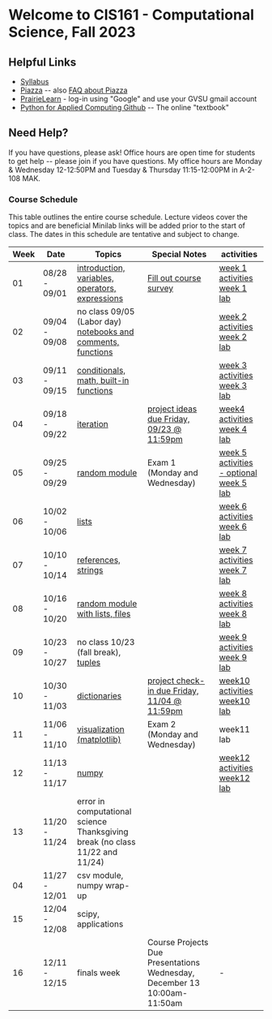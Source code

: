 # Welcome to CIS161 - Computational Science, Fall 2023

## Helpful Links

- [Syllabus](syllabus.md)
- [Piazza](https://piazza.com/gvsu/fall2023/cis161) -- also [FAQ about Piazza](piazza-faq.md)
- [PrairieLearn](https://us.prairielearn.com/pl/course_instance/137200) - log-in
  using "Google" and use your GVSU gmail account
- [Python for Applied Computing Github](https://github.com/dickinson0718/python-for-applied-computing) -- The online "textbook"

## Need Help?

If you have questions, please ask! Office hours are open time for students
to get help -- please join if you have questions. My office hours are Monday & Wednesday 12-12:50PM and Tuesday & Thursday 11:15-12:00PM in A-2-108 MAK.

### Course Schedule

This table outlines the entire course schedule. Lecture videos cover the topics and are beneficial
Minilab links will be added prior to the start of class. The dates in this
schedule are tentative and subject to change.

| Week | Date          | Topics                                                                                                                                         | Special Notes                                                                                                             | activities                                                                                                                                                                                             |
| ---- | ------------- | ---------------------------------------------------------------------------------------------------------------------------------------------- | ------------------------------------------------------------------------------------------------------------------------- | ------------------------------------------------------------------------------------------------------------------------------------------------------------------------------------------------------ |
| 01   | 08/28 - 09/01 | [introduction, variables, operators, expressions](https://us.prairielearn.com/pl/course_instance/137200/assessment/2352463)                    | [Fill out course survey](https://forms.gle/vPzWBzQeoZ9FuxDNA)                                                             | [week 1 activities](https://www.prairielearn.org/pl/course_instance/129545/assessment/2322057) <br> [week 1 lab](https://www.prairielearn.org/pl/course_instance/129545/assessment/2322060)            |
| 02   | 09/04 - 09/08 | no class 09/05 (Labor day) <br> [notebooks and comments, functions](https://www.prairielearn.org/pl/course_instance/129545/assessment/2322064) |                                                                                                                           | [week 2 activities](https://www.prairielearn.org/pl/course_instance/129545/assessment/2322058) <br> [week 2 lab](https://www.prairielearn.org/pl/course_instance/129545/assessment/2322061)            |
| 03   | 09/11 - 09/15 | [conditionals, math, built-in functions](https://www.prairielearn.org/pl/course_instance/129545/assessment/2322065)                            |                                                                                                                           | [week 3 activities](https://www.prairielearn.org/pl/course_instance/129545/assessment/2322059) <br> [week 3 lab](https://www.prairielearn.org/pl/course_instance/129545/assessment/2322062)            |
| 04   | 09/18 - 09/22 | [iteration](https://www.prairielearn.org/pl/course_instance/129545/assessment/2322347)                                                         | [project ideas due Friday, 09/23 @ 11:59pm](https://www.prairielearn.org/pl/course_instance/129545/assessment/2322517)    | [week4 activities](https://www.prairielearn.org/pl/course_instance/129545/assessment/2322346) <br> [week 4 lab](https://www.prairielearn.org/pl/course_instance/129545/assessment/2322668)             |
| 05   | 09/25 - 09/29 | [random module](https://www.prairielearn.org/pl/course_instance/129545/assessment/2322644)                                                     | Exam 1 (Monday and Wednesday)                                                                                             | [week 5 activities - optional](https://www.prairielearn.org/pl/course_instance/129545/assessment/2322667) <br> [week 5 lab](https://www.prairielearn.org/pl/course_instance/129545/assessment/2322773) |
| 06   | 10/02 - 10/06 | [lists](https://www.prairielearn.org/pl/course_instance/129545/assessment/2322743)                                                             |                                                                                                                           | [week 6 activities](https://www.prairielearn.org/pl/course_instance/129545/assessment/2322741) <br> [week 6 lab](https://www.prairielearn.org/pl/course_instance/129545/assessment/2322956)            |
| 07   | 10/10 - 10/14 | [references, strings](https://www.prairielearn.org/pl/course_instance/129545/assessment/2322910)                                               |                                                                                                                           | [week 7 activities](https://www.prairielearn.org/pl/course_instance/129545/assessment/2322955) <br> [week 7 lab](https://www.prairielearn.org/pl/course_instance/129545/assessment/2323075)            |
| 08   | 10/16 - 10/20 | [random module with lists, files](https://www.prairielearn.org/pl/course_instance/129545/assessment/2323022)                                   |                                                                                                                           | [week 8 activities](https://www.prairielearn.org/pl/course_instance/129545/assessment/2323082) <br> [week 8 lab](https://www.prairielearn.org/pl/course_instance/129545/assessment/2323166)            |
| 09   | 10/23 - 10/27 | no class 10/23 (fall break), [tuples](https://www.prairielearn.org/pl/course_instance/129545/assessment/2323165)                               |                                                                                                                           | [week 9 activities](https://www.prairielearn.org/pl/course_instance/129545/assessment/2323106) <br> [week 9 lab](https://www.prairielearn.org/pl/course_instance/129545/assessment/2323231)            |
| 10   | 10/30 - 11/03 | [dictionaries](https://www.prairielearn.org/pl/course_instance/129545/assessment/2323171)                                                      | [project check-in due Friday, 11/04 @ 11:59pm](https://www.prairielearn.org/pl/course_instance/129545/assessment/2323255) | [week10 activities](https://www.prairielearn.org/pl/course_instance/129545/assessment/2323228) <br> [week10 lab](https://www.prairielearn.org/pl/course_instance/129545/assessment/2323230)            |
| 11   | 11/06 - 11/10 | [visualization (matplotlib)](https://www.prairielearn.org/pl/course_instance/129545/assessment/2323303)                                        | Exam 2 (Monday and Wednesday)                                                                                             | week11 lab                                                                                                                                                                                             |
| 12   | 11/13 - 11/17 | [numpy](https://www.prairielearn.org/pl/course_instance/129545/assessment/2323391)                                                             |                                                                                                                           | [week12 activities](https://www.prairielearn.org/pl/course_instance/129545/assessment/2323417) <br> [week12 lab](https://www.prairielearn.org/pl/course_instance/129545/assessment/2323486)            |
| 13   | 11/20 - 11/24 | error in computational science <br> Thanksgiving break (no class 11/22 and 11/24)                                                              |                                                                                                                           |                                                                                                                                                                                                        |
| 04   | 11/27 - 12/01 | csv module, numpy wrap-up                                                                                                                      |                                                                                                                           |                                                                                                                                                                                                        |
| 15   | 12/04 - 12/08 | scipy, applications                                                                                                                            |                                                                                                                           |                                                                                                                                                                                                        |
| 16   | 12/11 - 12/15 | finals week                                                                                                                                    | Course Projects Due <br> Presentations Wednesday, December 13 10:00am-11:50am                                             | -                                                                                                                                                                                                      |
